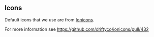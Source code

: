 ## Icons

Default icons that we use are from [Ionicons](http://ionicons.com).

For more information see https://github.com/driftyco/ionicons/pull/432
